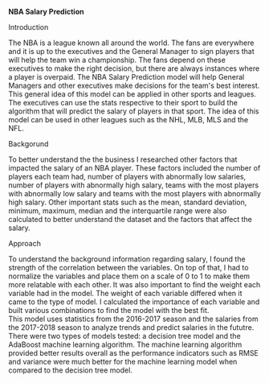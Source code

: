 
**NBA Salary Prediction**

Introduction

  The NBA is a league known all around the world. The fans are everywhere and it is up to the executives and the General Manager to sign players that will help the team win a championship. The fans depend on these executives to make the right decision, but there are always instances where a player is overpaid. The NBA Salary Prediction model will help General Managers and other executives make decisions for the team's best interest. 
  This general idea of this model can be applied in other sports and leagues. The executives can use the stats respective to their sport to build the algorithm that will predict the salary of players in that sport. The idea of this model can be used in other leagues such as the NHL, MLB, MLS and the NFL. 
  
Backgorund

  To better understand the the business I researched other factors that impacted the salary of an NBA player. These factors included the number of players each team had, number of players with abnormally low salaries, number of players with abnormally high salary, teams with the most players with abnormally low salary and teams with the most players with abnormally high salary. Other important stats such as the mean, standard deviation, minimum, maximum, median and the interquartile range were also calculated to better understand the dataset and the factors that affect the salary. 

Approach

  To understand the background information regarding salary, I found the strength of the correlation between the variables. On top of that, I had to normalize the variables and place them on a scale of 0 to 1 to make them more relatable with each other. It was also important to find the weight each variable had in the model. The weight of each variable differed when it came to the type of model. I calculated the importance of each variable and built various combinations to find the model with the best fit.  
  This model uses statistics from the 2016-2017 season and the salaries from the 2017-2018 season to analyze trends and predict salaries in the fututre. There were two types of models tested: a decision tree model and the AdaBoost machine learning algorithm. The machine learning algorithm provided better results overall as the performance indicators such as RMSE and variance were much better for the machine learning model when compared to the decision tree model.   
